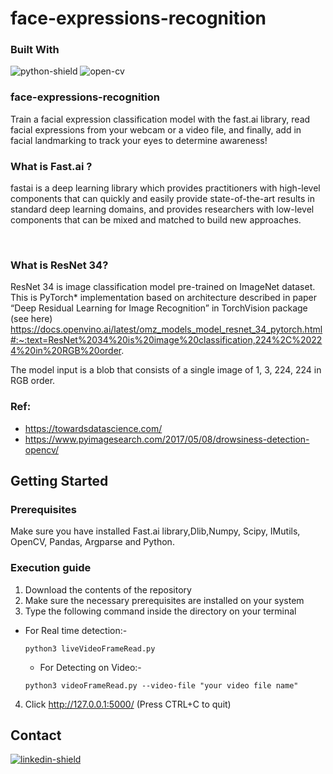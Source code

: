 # face-expressions-recognition

### Built With
![python-shield] ![open-cv]

###  face-expressions-recognition

Train a facial expression classification model with the fast.ai library, read facial expressions from your webcam or a video file, and finally, add in facial landmarking to track your eyes to determine awareness!

### What is Fast.ai ?
fastai is a deep learning library which provides practitioners with high-level components that can quickly and easily provide state-of-the-art results in standard deep learning domains, and provides researchers with low-level components that can be mixed and matched to build new approaches.

<br> 

### What is ResNet 34?
ResNet 34 is image classification model pre-trained on ImageNet dataset. This is PyTorch* implementation based on architecture described in paper “Deep Residual Learning for Image Recognition” in TorchVision package (see here) https://docs.openvino.ai/latest/omz_models_model_resnet_34_pytorch.html#:~:text=ResNet%2034%20is%20image%20classification,224%2C%20224%20in%20RGB%20order.

The model input is a blob that consists of a single image of 1, 3, 224, 224 in RGB order.
<br>
### Ref: 
* https://towardsdatascience.com/ 
* https://www.pyimagesearch.com/2017/05/08/drowsiness-detection-opencv/

## Getting Started

### Prerequisites
Make sure you have installed Fast.ai library,Dlib,Numpy, Scipy, IMutils, OpenCV, Pandas, Argparse and Python.

### Execution guide
1. Download the contents of the repository
2. Make sure the necessary prerequisites are installed on your system
3. Type the following command inside the directory on your terminal
* For Real time detection:-
  ```
  python3 liveVideoFrameRead.py
  ```
  
  * For Detecting on Video:-
  ```
  python3 videoFrameRead.py --video-file "your video file name"
  ```
 
  
4. Click http://127.0.0.1:5000/ (Press CTRL+C to quit)






## Contact
[![linkedin-shield]][linkedin]


<!-- Links -->

[python-shield]: https://img.shields.io/badge/-Python-blue?logo=python&logoColor=white&style=for-the-badge
[open-cv]: https://img.shields.io/badge/-OpenCV-red?logo=opencv&logoColor=white&style=for-the-badge
[flask]: https://img.shields.io/badge/-Flask-black?logo=flask&logoColor=white&style=for-the-badge
[html-shield]: https://img.shields.io/badge/-HTML-orange?logo=html5&logoColor=white&style=for-the-badge
[css-shield]: https://img.shields.io/badge/-CSS-2862E9?logo=css3&logoColor=white&style=for-the-badge
[linkedin-shield]: https://img.shields.io/badge/-linkedin-0078B6?logo=linkedin&logoColor=white&style=for-the-badge
[linkedin]:https://www.linkedin.com/in/saifullahrahimi/
